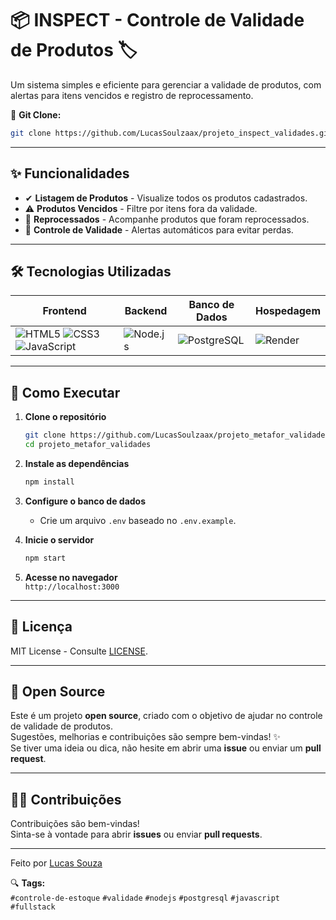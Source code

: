 # 📦 INSPECT - Controle de Validade de Produtos 🏷️  


Um sistema simples e eficiente para gerenciar a validade de produtos, com alertas para itens vencidos e registro de reprocessamento.  

🔗 **Git Clone:**  
```bash
git clone https://github.com/LucasSoulzaax/projeto_inspect_validades.git
```  

---  

## ✨ Funcionalidades  

- ✔ **Listagem de Produtos** - Visualize todos os produtos cadastrados.  
- ⚠ **Produtos Vencidos** - Filtre por itens fora da validade.  
- 🔄 **Reprocessados** - Acompanhe produtos que foram reprocessados.  
- 📅 **Controle de Validade** - Alertas automáticos para evitar perdas.  

---  

## 🛠️ Tecnologias Utilizadas  

<div align="center">

| **Frontend**       | **Backend**   | **Banco de Dados** | **Hospedagem** |
|--------------------|---------------|--------------------|----------------|
| ![HTML5](https://img.shields.io/badge/HTML5-E34F26?style=for-the-badge&logo=html5&logoColor=white) ![CSS3](https://img.shields.io/badge/CSS3-1572B6?style=for-the-badge&logo=css3&logoColor=white) ![JavaScript](https://img.shields.io/badge/JavaScript-F7DF1E?style=for-the-badge&logo=javascript&logoColor=black) | ![Node.js](https://img.shields.io/badge/Node.js-339933?style=for-the-badge&logo=nodedotjs&logoColor=white) | ![PostgreSQL](https://img.shields.io/badge/PostgreSQL-4169E1?style=for-the-badge&logo=postgresql&logoColor=white) | ![Render](https://img.shields.io/badge/Render-46E3B7?style=for-the-badge&logo=render&logoColor=white) |

</div>

---  

## 🚀 Como Executar  

1. **Clone o repositório**  
   ```bash
   git clone https://github.com/LucasSoulzaax/projeto_metafor_validades.git
   cd projeto_metafor_validades
   ```  

2. **Instale as dependências**  
   ```bash
   npm install
   ```  

3. **Configure o banco de dados**  
   - Crie um arquivo `.env` baseado no `.env.example`.  

4. **Inicie o servidor**  
   ```bash
   npm start
   ```  

5. **Acesse no navegador**  
   `http://localhost:3000`  

---  

## 📝 Licença  

MIT License - Consulte [LICENSE](LICENSE).  

---  

## 🤝 Open Source

Este é um projeto **open source**, criado com o objetivo de ajudar no controle de validade de produtos.  
Sugestões, melhorias e contribuições são sempre bem-vindas! ✨  
Se tiver uma ideia ou dica, não hesite em abrir uma **issue** ou enviar um **pull request**.

---

## 🙋‍♂️ Contribuições

Contribuições são bem-vindas!  
Sinta-se à vontade para abrir **issues** ou enviar **pull requests**.

---
Feito por [Lucas Souza](https://github.com/LucasSoulzaax)  

🔍 **Tags:**  
`#controle-de-estoque` `#validade` `#nodejs` `#postgresql` `#javascript` `#fullstack`  
